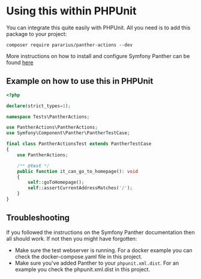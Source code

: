 # Using this within PHPUnit

You can integrate this quite easily with PHPUnit. All you need is to add this package to your project:
```shell
composer require pararius/panther-actions --dev
```

More instructions on how to install and configure Symfony Panther can be found [here](https://github.com/symfony/panther)

## Example on how to use this in PHPUnit

```php
<?php

declare(strict_types=1);

namespace Tests\PantherActions;

use PantherActions\PantherActions;
use Symfony\Component\Panther\PantherTestCase;

final class PantherActionsTest extends PantherTestCase
{
    use PantherActions;

    /** @test */
    public function it_can_go_to_homepage(): void
    {
        self::goToHomepage();
        self::assertCurrentAddressMatches('/');
    }
}
```

## Troubleshooting
If you followed the instructions on the Symfony Panther documentation then all should work. If not then you might have forgotten:
* Make sure the test webserver is running. For a docker example you can check the docker-compose.yaml file in this project.
* Make sure you've added Panther to your `phpunit.xml.dist`. For an example you check the phpunit.xml.dist in this project.
